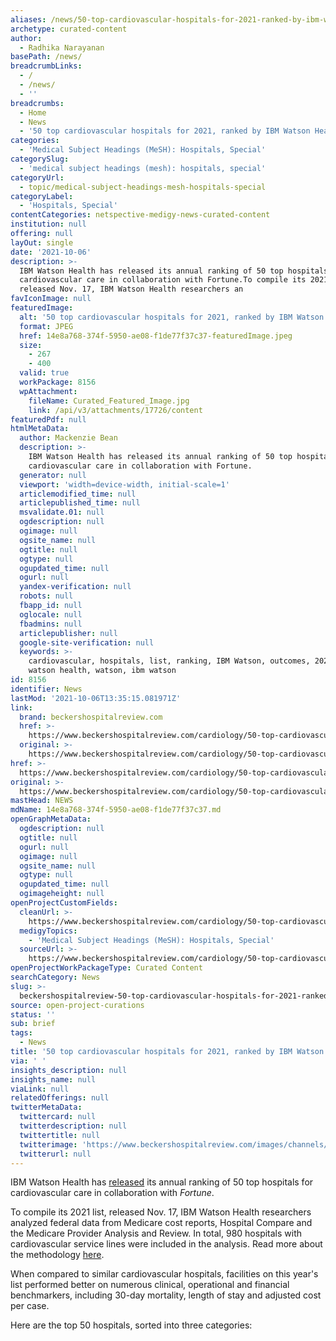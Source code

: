 ```yaml
---
aliases: /news/50-top-cardiovascular-hospitals-for-2021-ranked-by-ibm-watson-health
archetype: curated-content
author:
  - Radhika Narayanan
basePath: /news/
breadcrumbLinks:
  - /
  - /news/
  - ''
breadcrumbs:
  - Home
  - News
  - '50 top cardiovascular hospitals for 2021, ranked by IBM Watson Health'
categories:
  - 'Medical Subject Headings (MeSH): Hospitals, Special'
categorySlug:
  - 'medical subject headings (mesh): hospitals, special'
categoryUrl:
  - topic/medical-subject-headings-mesh-hospitals-special
categoryLabel:
  - 'Hospitals, Special'
contentCategories: netspective-medigy-news-curated-content
institution: null
offering: null
layOut: single
date: '2021-10-06'
description: >-
  IBM Watson Health has released its annual ranking of 50 top hospitals for
  cardiovascular care in collaboration with Fortune.To compile its 2021 list,
  released Nov. 17, IBM Watson Health researchers an
favIconImage: null
featuredImage:
  alt: '50 top cardiovascular hospitals for 2021, ranked by IBM Watson Health'
  format: JPEG
  href: 14e8a768-374f-5950-ae08-f1de77f37c37-featuredImage.jpeg
  size:
    - 267
    - 400
  valid: true
  workPackage: 8156
  wpAttachment:
    fileName: Curated_Featured_Image.jpg
    link: /api/v3/attachments/17726/content
featuredPdf: null
htmlMetaData:
  author: Mackenzie Bean
  description: >-
    IBM Watson Health has released its annual ranking of 50 top hospitals for
    cardiovascular care in collaboration with Fortune.
  generator: null
  viewport: 'width=device-width, initial-scale=1'
  articlemodified_time: null
  articlepublished_time: null
  msvalidate.01: null
  ogdescription: null
  ogimage: null
  ogsite_name: null
  ogtitle: null
  ogtype: null
  ogupdated_time: null
  ogurl: null
  yandex-verification: null
  robots: null
  fbapp_id: null
  oglocale: null
  fbadmins: null
  articlepublisher: null
  google-site-verification: null
  keywords: >-
    cardiovascular, hospitals, list, ranking, IBM Watson, outcomes, 2021, ibm
    watson health, watson, ibm watson
id: 8156
identifier: News
lastMod: '2021-10-06T13:35:15.081971Z'
link:
  brand: beckershospitalreview.com
  href: >-
    https://www.beckershospitalreview.com/cardiology/50-top-cardiovascular-hospitals-for-2021-ranked-by-ibm-watson-health.html
  original: >-
    https://www.beckershospitalreview.com/cardiology/50-top-cardiovascular-hospitals-for-2021-ranked-by-ibm-watson-health.html
href: >-
  https://www.beckershospitalreview.com/cardiology/50-top-cardiovascular-hospitals-for-2021-ranked-by-ibm-watson-health.html
original: >-
  https://www.beckershospitalreview.com/cardiology/50-top-cardiovascular-hospitals-for-2021-ranked-by-ibm-watson-health.html
mastHead: NEWS
mdName: 14e8a768-374f-5950-ae08-f1de77f37c37.md
openGraphMetaData:
  ogdescription: null
  ogtitle: null
  ogurl: null
  ogimage: null
  ogsite_name: null
  ogtype: null
  ogupdated_time: null
  ogimageheight: null
openProjectCustomFields:
  cleanUrl: >-
    https://www.beckershospitalreview.com/cardiology/50-top-cardiovascular-hospitals-for-2021-ranked-by-ibm-watson-health.html
  medigyTopics:
    - 'Medical Subject Headings (MeSH): Hospitals, Special'
  sourceUrl: >-
    https://www.beckershospitalreview.com/cardiology/50-top-cardiovascular-hospitals-for-2021-ranked-by-ibm-watson-health.html
openProjectWorkPackageType: Curated Content
searchCategory: News
slug: >-
  beckershospitalreview-50-top-cardiovascular-hospitals-for-2021-ranked-by-ibm-watson-health
source: open-project-curations
status: ''
sub: brief
tags:
  - News
title: '50 top cardiovascular hospitals for 2021, ranked by IBM Watson Health'
via: ' '
insights_description: null
insights_name: null
viaLink: null
relatedOfferings: null
twitterMetaData:
  twittercard: null
  twitterdescription: null
  twittertitle: null
  twitterimage: 'https://www.beckershospitalreview.com/images/channels/cardiology/3.jpg'
  twitterurl: null
---
```

<p>IBM Watson Health has <a href="https://fortune.com/2020/11/17/50-top-cardiovascular-hospitals-2020-ibm-watson-health/">released</a> its annual ranking of 50 top hospitals for cardiovascular care in collaboration with <i>Fortune</i>.</p><p>To compile its 2021 list, released Nov. 17, IBM Watson Health researchers analyzed federal data from Medicare cost reports, Hospital Compare and the Medicare Provider Analysis and Review. In total, 980 hospitals with cardiovascular service lines were included in the analysis. Read more about the methodology <a href="https://fortune.com/franchise-list-page/methodology-ibm-watson-health-50-top-cardiovascular-hospitals-2020/">here</a>.</p><p>When compared to similar cardiovascular hospitals, facilities on this year's list performed better on numerous clinical, operational and financial benchmarkers, including 30-day mortality, length of stay and adjusted cost per case.&nbsp;</p><p>Here are the top 50 hospitals, sorted into three categories:</p>